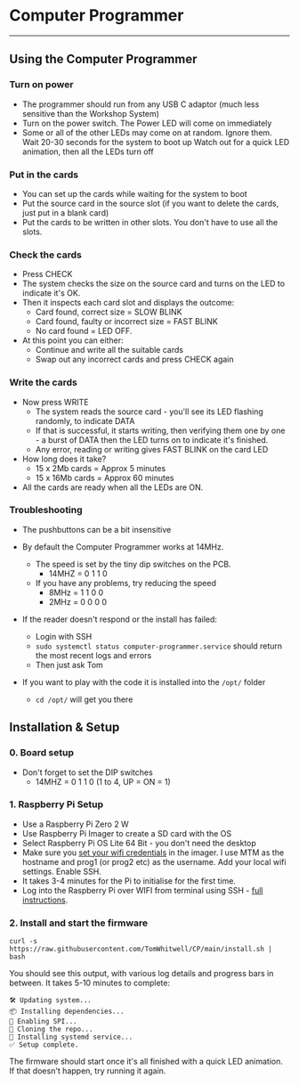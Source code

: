 # Computer Programmer 

---
## Using the Computer Programmer 

### Turn on power 
- The programmer should run from any USB C adaptor (much less sensitive than the Workshop System)
- Turn on the power switch. The Power LED will come on immediately
- Some or all of the other LEDs may come on at random. Ignore them.  
Wait 20-30 seconds for the system to boot up
Watch out for a quick LED animation, then all the LEDs turn off 

### Put in the cards 
- You can set up the cards while waiting for the system to boot 
- Put the source card in the source slot (if you want to delete the cards, just put in a blank card)
- Put the cards to be written in other slots. You don't have to use all the slots. 

### Check the cards 
- Press CHECK 
- The system checks the size on the source card and turns on the LED to indicate it's OK. 
- Then it inspects each card slot and displays the outcome: 
  - Card found, correct size = SLOW BLINK 
  - Card found, faulty or incorrect size = FAST BLINK 
  - No card found = LED OFF. 
- At this point you can either: 
  - Continue and write all the suitable cards 
  - Swap out any incorrect cards and press CHECK again 

### Write the cards 
- Now press WRITE
  - The system reads the source card - you'll see its LED flashing randomly, to indicate DATA
  - If that is successful, it starts writing, then verifying them one by one - a burst of DATA then the LED turns on to indicate it's finished. 
  - Any error, reading or writing gives FAST BLINK on the card LED 
- How long does it take? 
  - 15 x 2Mb cards = Approx 5 minutes 
  - 15 x 16Mb cards = Approx 60 minutes 
- All the cards are ready when all the LEDs are ON. 

### Troubleshooting 
- The pushbuttons can be a bit insensitive 

- By default the Computer Programmer works at 14MHz. 
  - The speed is set by the tiny dip switches on the PCB. 
    - 14MHZ = 0 1 1 0
  - If you have any problems, try reducing the speed
    - 8MHz = 1 1 0 0
    - 2MHz = 0 0 0 0 

- If the reader doesn't respond or the install has failed: 
  - Login with SSH 
  - `sudo systemctl status computer-programmer.service` should return the most recent logs and errors 
  - Then just ask Tom 

- If you want to play with the code it is installed into the `/opt/` folder 
  - `cd /opt/` will get you there 




## Installation & Setup

### 0. Board setup 
- Don't forget to set the DIP switches 
  - 14MHZ = 0 1 1 0 (1 to 4, UP = ON = 1)

### 1. Raspberry Pi Setup 

- Use a Raspberry Pi Zero 2 W
- Use Raspberry Pi Imager to create a SD card with the OS 
- Select Raspberry Pi OS Lite 64 Bit - you don't need the desktop 
- Make sure you [set your wifi credentials](https://www.raspberrypi.com/documentation/computers/getting-started.html#raspberry-pi-imager) in the imager. I use MTM as the hostname and prog1 (or prog2 etc) as the username. Add your local wifi settings. Enable SSH. 
- It takes 3-4 minutes for the Pi to initialise for the first time. 
- Log into the Raspberry Pi over WIFI from terminal using SSH - [full instructions](https://www.raspberrypi.com/documentation/computers/remote-access.html#ssh).  


### 2. Install and start the firmware 

```
curl -s https://raw.githubusercontent.com/TomWhitwell/CP/main/install.sh | bash
```
You should see this output, with various log details and progress bars in between. It takes 5-10 minutes to complete: 

```
🛠 Updating system...
📦 Installing dependencies...
🔌 Enabling SPI...
💾 Cloning the repo...
📂 Installing systemd service...
✅ Setup complete.

```
The firmware should start once it's all finished with a quick LED animation. 
If that doesn't happen, try running it again. 

